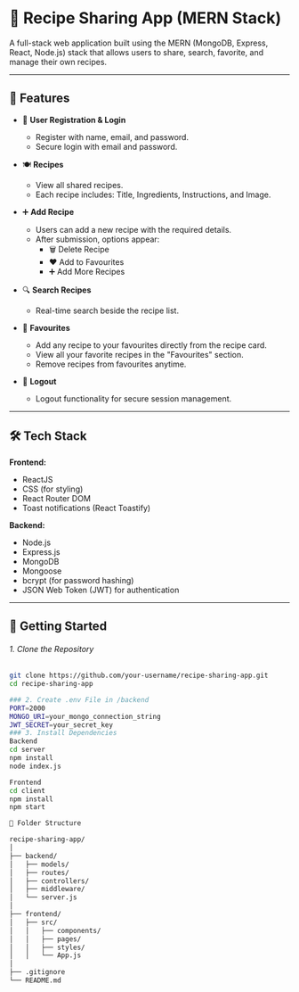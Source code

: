 # 🥘 Recipe Sharing App (MERN Stack)

A full-stack web application built using the MERN (MongoDB, Express, React, Node.js) stack that allows users to share, search, favorite, and manage their own recipes.

---

## 🔧 Features

- 👤 **User Registration & Login**
  - Register with name, email, and password.
  - Secure login with email and password.

- 🍽️ **Recipes**
  - View all shared recipes.
  - Each recipe includes: Title, Ingredients, Instructions, and Image.

- ➕ **Add Recipe**
  - Users can add a new recipe with the required details.
  - After submission, options appear:
    - 🗑️ Delete Recipe
    - ❤️ Add to Favourites
    - ➕ Add More Recipes

- 🔍 **Search Recipes**
  - Real-time search beside the recipe list.

- 🌟 **Favourites**
  - Add any recipe to your favourites directly from the recipe card.
  - View all your favorite recipes in the "Favourites" section.
  - Remove recipes from favourites anytime.


- 🚪 **Logout**
  - Logout functionality for secure session management.

---

## 🛠️ Tech Stack

**Frontend:**
- ReactJS
- CSS (for styling)
- React Router DOM
- Toast notifications (React Toastify)

**Backend:**
- Node.js
- Express.js
- MongoDB
- Mongoose
- bcrypt (for password hashing)
- JSON Web Token (JWT) for authentication

---

## 🚀 Getting Started


###### 1. Clone the Repository
```bash
git clone https://github.com/your-username/recipe-sharing-app.git
cd recipe-sharing-app

### 2. Create .env File in /backend
PORT=2000
MONGO_URI=your_mongo_connection_string
JWT_SECRET=your_secret_key
### 3. Install Dependencies
Backend
cd server
npm install
node index.js

Frontend
cd client
npm install
npm start

📂 Folder Structure

recipe-sharing-app/
│
├── backend/
│   ├── models/
│   ├── routes/
│   ├── controllers/
│   ├── middleware/
│   └── server.js
│
├── frontend/
│   ├── src/
│   │   ├── components/
│   │   ├── pages/
│   │   ├── styles/
│   │   └── App.js
│
├── .gitignore
└── README.md
